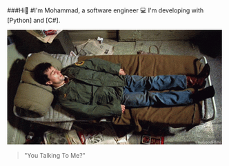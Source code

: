 ###Hi🐋
#I'm Mohammad, a software engineer
💻 I'm developing with [Python] and [C#].



![](https://github.com/MHRZz17/AboutMe/blob/main/taxi-driver-sleepy.gif)


> "You Talking To Me?"
